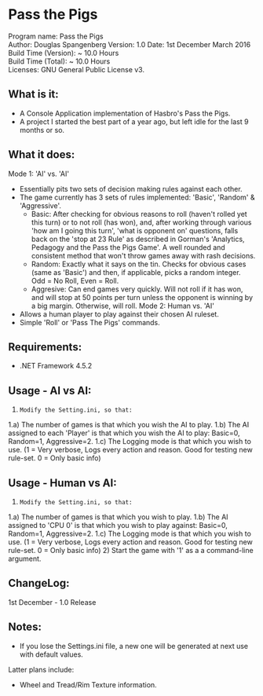 # Pass the Pigs

Program name: 	Pass the Pigs  
Author: 		Douglas Spangenberg 
Version: 		1.0 
Date: 			1st December March 2016  
Build Time (Version): 	~ 10.0 Hours  
Build Time (Total): 	~ 10.0 Hours  
Licenses:               GNU General Public License v3.  

What is it:
---------------------------
 - A Console Application implementation of Hasbro's Pass the Pigs.
 - A project I started the best part of a year ago, but left idle for the last 9 months or so.

What it does: 
---------------------------
Mode 1: 'AI' vs. 'AI'
 - Essentially pits two sets of decision making rules against each other.
 - The game currently has 3 sets of rules implemented: 'Basic', 'Random' & 'Aggressive'.
	- Basic: After checking for obvious reasons to roll (haven't rolled yet this turn) or to not roll (has won),
     and, after working through various 'how am I going this turn', 'what is opponent on' questions, falls back on
	 the 'stop at 23 Rule' as described in Gorman's 'Analytics, Pedagogy and the Pass the Pigs Game'. 
	 A well rounded and consistent method that won't throw games away with rash decisions.
	- Random: Exactly what it says on the tin. Checks for obvious cases (same as 'Basic') and then, if applicable,
	 picks a random integer. Odd = No Roll, Even = Roll.
	- Aggresive: Can end games very quickly. Will not roll if it has won, and will stop at 50 points per turn unless the
	  opponent is winning by a big margin. Otherwise, will roll.
Mode 2: Human vs. 'AI'
 - Allows a human player to play against their chosen AI ruleset.
 - Simple 'Roll' or 'Pass The Pigs' commands.


Requirements:
-----------------------------
 - .NET Framework 4.5.2

Usage - AI vs AI:
-----------------------------
1)     Modify the Setting.ini, so that:  
1.a)   The number of games is that which you wish the AI to play.
1.b)   The AI assigned to each 'Player' is that which you wish the AI to play: Basic=0, Random=1, Aggressive=2.
1.c)   The Logging mode is that which you wish to use. (1 = Very verbose, Logs every action and reason. Good for testing new rule-set. 0 = Only basic info)

Usage - Human vs AI:
-----------------------------
1)     Modify the Setting.ini, so that:  
1.a)   The number of games is that which you wish to play.
1.b)   The AI assigned to 'CPU 0' is that which you wish to play against: Basic=0, Random=1, Aggressive=2.
1.c)   The Logging mode is that which you wish to use. (1 = Very verbose, Logs every action and reason. Good for testing new rule-set. 0 = Only basic info)
2)     Start the game with '1' as a a command-line argument.


ChangeLog:
-----------------------------
1st December - 1.0 Release


Notes:
-----------------------------
- If you lose the Settings.ini file, a new one will be generated at next use with default values.

Latter plans include:
* Wheel and Tread/Rim Texture information.
